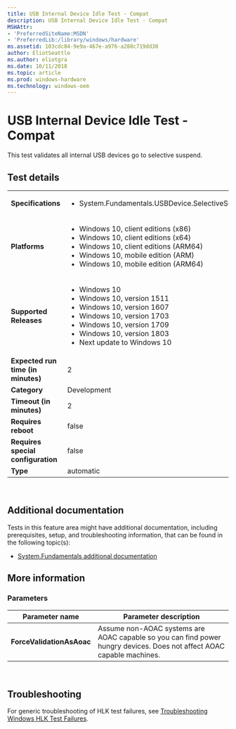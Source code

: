 ```yaml
---
title: USB Internal Device Idle Test - Compat
description: USB Internal Device Idle Test - Compat
MSHAttr:
- 'PreferredSiteName:MSDN'
- 'PreferredLib:/library/windows/hardware'
ms.assetid: 103cdc84-9e9a-467e-a976-a288c719dd30
author: EliotSeattle
ms.author: eliotgra
ms.date: 10/11/2018
ms.topic: article
ms.prod: windows-hardware
ms.technology: windows-oem
---
```


# <span id="p_hlk_test.06e1e2d7-ac7c-4ded-82f7-9c6a31386880"></span>USB Internal Device Idle Test - Compat


This test validates all internal USB devices go to selective suspend.

## Test details
|||
|---|---|
| **Specifications**  | <ul><li>System.Fundamentals.USBDevice.SelectiveSuspend</li></ul> |  
| **Platforms**   | <ul><li>Windows 10, client editions (x86)</li><li>Windows 10, client editions (x64)</li><li>Windows 10, client editions (ARM64)</li><li>Windows 10, mobile edition (ARM)</li><li>Windows 10, mobile edition (ARM64)</li></ul> |
| **Supported Releases** | <ul><li>Windows 10</li><li>Windows 10, version 1511</li><li>Windows 10, version 1607</li><li>Windows 10, version 1703</li><li>Windows 10, version 1709</li><li>Windows 10, version 1803</li><li>Next update to Windows 10</li></ul> |
|**Expected run time (in minutes)**| 2 |
|**Category**| Development |
|**Timeout (in minutes)**| 2 |
|**Requires reboot**| false |
|**Requires special configuration**| false |
|**Type**| automatic |

 

## <span id="Additional_documentation"></span><span id="additional_documentation"></span><span id="ADDITIONAL_DOCUMENTATION"></span>Additional documentation


Tests in this feature area might have additional documentation, including prerequisites, setup, and troubleshooting information, that can be found in the following topic(s):

-   [System.Fundamentals additional documentation](system-fundamentals-additional-documentation.md)

## <span id="More_information"></span><span id="more_information"></span><span id="MORE_INFORMATION"></span>More information


### <span id="Parameters"></span><span id="parameters"></span><span id="PARAMETERS"></span>Parameters

| Parameter name            | Parameter description                                                                                                 |
|---------------------------|-----------------------------------------------------------------------------------------------------------------------|
| **ForceValidationAsAoac** | Assume non-AOAC systems are AOAC capable so you can find power hungry devices. Does not affect AOAC capable machines. |

 

## <span id="Troubleshooting"></span><span id="troubleshooting"></span><span id="TROUBLESHOOTING"></span>Troubleshooting


For generic troubleshooting of HLK test failures, see [Troubleshooting Windows HLK Test Failures](..\user\troubleshooting-windows-hlk-test-failures.md).

 

 






